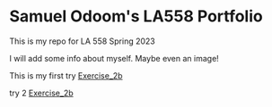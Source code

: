 # Samuel Odoom's LA558 Portfolio
This is my repo for LA 558 Spring 2023

I will add some info about myself. Maybe even an image!


This is my first try [Exercise_2b](ex2b.png)

try 2 [Exercise_2b](Exercises/ex2b_2.png)
